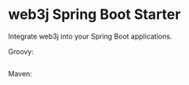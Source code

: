 # web3j Spring Boot Starter

Integrate web3j into your Spring Boot applications.

Groovy:

```groovy

```

Maven:

```xml

```
